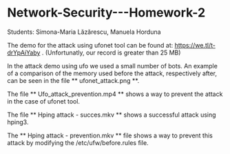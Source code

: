 # Network-Security---Homework-2

Students: Simona-Maria Lăzărescu, Manuela Horduna

The demo for the attack using ufonet tool can be found at: https://we.tl/t-drYpAiYaby .
(Unfortunatly, our record is greater than 25 MB)

In the attack demo using ufo we used a small number of bots. An example of a comparison of the memory used before the attack, respectively after, can be seen in the file ** ufonet_attack.png **.

The file ** Ufo_attack_prevention.mp4 ** shows a way to prevent the attack in the case of ufonet tool.

The file ** Hping attack - succes.mkv ** shows a successful attack using hping3.

The ** Hping attack - prevention.mkv ** file shows a way to prevent this attack by modifying the /etc/ufw/before.rules file.
